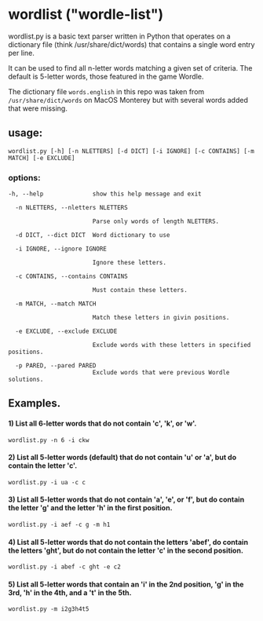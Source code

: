 # wordlist ("wordle-list")
wordlist.py is a basic text parser written in Python that operates on a dictionary file (think /usr/share/dict/words) that contains a single word entry per line.

It can be used to find all n-letter words matching a given set of criteria. The default is 5-letter words, those featured in the game Wordle.

The dictionary file `words.english` in this repo was taken from `/usr/share/dict/words` on MacOS Monterey but with several words added that were missing.

## usage: 
    wordlist.py [-h] [-n NLETTERS] [-d DICT] [-i IGNORE] [-c CONTAINS] [-m MATCH] [-e EXCLUDE]

### options:

```
-h, --help              show this help message and exit
  
  -n NLETTERS, --nletters NLETTERS
  
                        Parse only words of length NLETTERS.
                        
  -d DICT, --dict DICT  Word dictionary to use
  
  -i IGNORE, --ignore IGNORE
  
                        Ignore these letters.
                        
  -c CONTAINS, --contains CONTAINS
  
                        Must contain these letters.
                        
  -m MATCH, --match MATCH
  
                        Match these letters in givin positions.
                        
  -e EXCLUDE, --exclude EXCLUDE
  
                        Exclude words with these letters in specified positions.

  -p PARED, --pared PARED
                        Exclude words that were previous Wordle solutions.

```                

## Examples.
#### 1) List all 6-letter words that do not contain 'c', 'k', or 'w'.
```
wordlist.py -n 6 -i ckw
```

#### 2) List all 5-letter words (default) that do not contain 'u' or 'a', but do contain the letter 'c'.
``` 
wordlist.py -i ua -c c
```

#### 3) List all 5-letter words that do not contain 'a', 'e', or 'f', but do contain the letter 'g' and the letter 'h' in the first position.
```
wordlist.py -i aef -c g -m h1
```

#### 4) List all 5-letter words that do not contain the letters 'abef', do contain the letters 'ght', but do not contain the letter 'c' in the second position.
``` 
wordlist.py -i abef -c ght -e c2
```

#### 5) List all 5-letter words that contain an 'i' in the 2nd position, 'g' in the 3rd, 'h' in the 4th, and a 't' in the 5th.
```
wordlist.py -m i2g3h4t5
```

